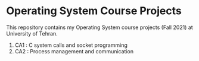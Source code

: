 # Operating System Course Projects

This repository contains my Operating System course projects (Fall 2021) at University of Tehran.

1. CA1 : C system calls and socket programming
2. CA2 : Process management and communication
